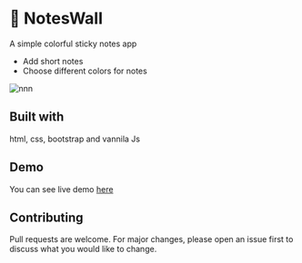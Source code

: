 # 📗 NotesWall
A simple colorful sticky notes app

- Add short notes
- Choose different colors for notes

![nnn](https://user-images.githubusercontent.com/47467468/88756424-39dd1d00-d181-11ea-8856-385abe065ee5.png)

 
## Built with
html, css, bootstrap and vannila Js

## Demo
You can see live demo [here](stikynotes.netlify.app)

## Contributing
Pull requests are welcome. For major changes, please open an issue first to discuss what you would like to change.
